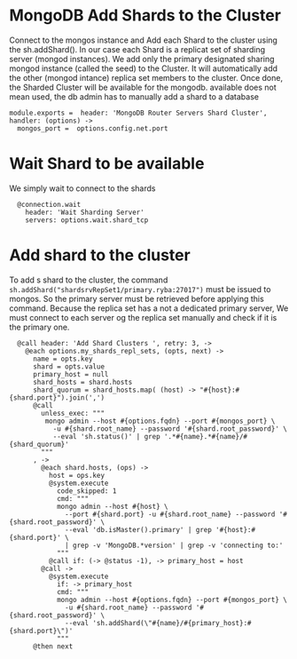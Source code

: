 
# MongoDB Add Shards to the Cluster


 Connect to the mongos instance and Add each Shard to the cluster using the sh.addShard().
 In our case each Shard is a replicat set of sharding server (mongod instances).
 We add only the primary designated sharing mongod instance (called the seed) to the Cluster.
 It will automatically add the other (mongod intance) replica set members to the cluster.
 Once done, the Sharded Cluster will be available for the mongodb.
 available does not mean used, the db admin has to manually add a shard to a database

    module.exports =  header: 'MongoDB Router Servers Shard Cluster', handler: (options) ->
      mongos_port =  options.config.net.port

# Wait Shard to be available

We simply wait to connect to the shards

      @connection.wait
        header: 'Wait Sharding Server'
        servers: options.wait.shard_tcp

# Add shard to the cluster

To add s shard to the cluster, the command `sh.addShard("shardsrvRepSet1/primary.ryba:27017")`
must be issued to mongos.
So the primary server must be retrieved before applying this command. Because the replica set has a not a dedicated primary server,
We must connect to each server og the replica set manually and check if it is the primary one.


      @call header: 'Add Shard Clusters ', retry: 3, ->
        @each options.my_shards_repl_sets, (opts, next) ->
          name = opts.key
          shard = opts.value
          primary_host = null
          shard_hosts = shard.hosts
          shard_quorum = shard_hosts.map( (host) -> "#{host}:#{shard.port}").join(',')
          @call
            unless_exec: """
             mongo admin --host #{options.fqdn} --port #{mongos_port} \
               -u #{shard.root_name} --password '#{shard.root_password}' \
               --eval 'sh.status()' | grep '.*#{name}.*#{name}/#{shard_quorum}'
            """
          , ->
            @each shard.hosts, (ops) ->
              host = ops.key
              @system.execute
                code_skipped: 1
                cmd: """
                mongo admin --host #{host} \
                  --port #{shard.port} -u #{shard.root_name} --password '#{shard.root_password}' \
                  --eval 'db.isMaster().primary' | grep '#{host}:#{shard.port}' \
                  | grep -v 'MongoDB.*version' | grep -v 'connecting to:'
                """
              @call if: (-> @status -1), -> primary_host = host
            @call ->
              @system.execute
                if: -> primary_host
                cmd: """
                mongo admin --host #{options.fqdn} --port #{mongos_port} \
                  -u #{shard.root_name} --password '#{shard.root_password}' \
                  --eval 'sh.addShard(\"#{name}/#{primary_host}:#{shard.port}\")'
                """
          @then next
